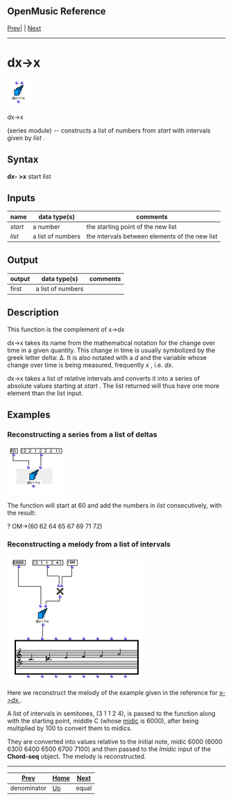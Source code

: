 OpenMusic Reference  
---  
[Prev](denominator)| | [Next](equal)  
  
* * *

# dx->x

![](figures/functions/series/dx-x.png)

  
  
dx->x  
  
(series module) \-- constructs a list of numbers from  _start_  with intervals
given by  _list_ .  

## Syntax

   **dx- >x**  start list  

## Inputs

name| data type(s)| comments  
---|---|---  
  _start_ |  a number| the starting point of the new list  
  _list_ |  a list of numbers| the intervals between elements of the new list  
  
## Output

output| data type(s)| comments  
---|---|---  
first| a list of numbers|  
  
## Description

This function is the complement of  x->dx 

 dx->x  takes its name from the mathematical notation for the change over time
in a given quantity. This change in time is usually symbolized by the greek
letter delta: Δ. It is also notated with a _d_ and the variable whose change
over time is being measured, frequently _x_ , i.e. _dx_.

 dx->x  takes a list of relative intervals and converts it into a series of
absolute values starting at  _start_ . The list returned will thus have one
more element than the list input.

## Examples

### Reconstructing a series from a list of deltas

![](figures/functions/series/dx-xEX1.png)

The function will start at 60 and add the numbers in  _list_  consecutively,
with the result:

 ? OM->(60 62 64 65 67 69 71 72) 

### Reconstructing a melody from a list of intervals

![](figures/functions/series/dx-xEX2.png)

Here we reconstruct the melody of the example given in the reference for
[ x->dx ](x-dx).

A list of intervals in semitones, (3 1 1 2 4), is passed to the function along
with the starting point, middle C (whose [midic](glossary#MIDIC) is
6000), after being multiplied by 100 to convert them to midics.

They are converted into values relative to the initial note, midic 6000 (6000
6300 6400 6500 6700 7100) and then passed to the  _lmidic_  input of the
**Chord-seq** object. The melody is reconstructed.

* * *

[Prev](denominator)| [Home](index)| [Next](equal)  
---|---|---  
denominator| [Up](funcref.main)| equal

